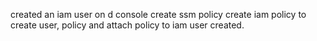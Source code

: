 created an iam user on d console 
create ssm policy
create iam policy to create user, policy and attach policy to iam user created.
